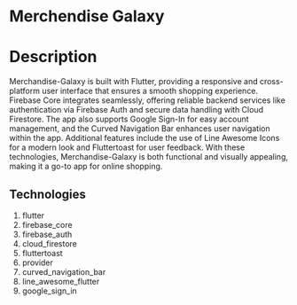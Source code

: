 # Merchendise Galaxy

# Description
Merchandise-Galaxy is built with Flutter, providing a responsive and cross-platform user interface that ensures a smooth shopping experience. Firebase Core integrates seamlessly, offering reliable backend services like authentication via Firebase Auth and secure data handling with Cloud Firestore. The app also supports Google Sign-In for easy account management, and the Curved Navigation Bar enhances user navigation within the app. Additional features include the use of Line Awesome Icons for a modern look and Fluttertoast for user feedback. With these technologies, Merchandise-Galaxy is both functional and visually appealing, making it a go-to app for online shopping.

## Technologies
 1. flutter
 2. firebase_core
 3. firebase_auth
 4. cloud_firestore
 5. fluttertoast
 6. provider
 7. curved_navigation_bar
 8. line_awesome_flutter
 9. google_sign_in
